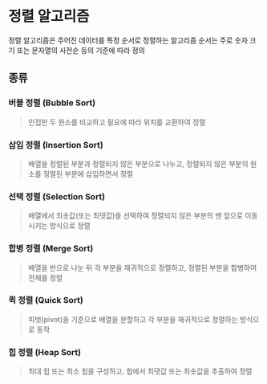 # 정렬 알고리즘
정렬 알고리즘은 주어진 데이터를 특정 순서로 정렬하는 알고리즘
순서는 주로 숫자 크기 또는 문자열의 사전순 등의 기준에 따라 정의

## 종류
### 버블 정렬 (Bubble Sort)
> 인접한 두 원소를 비교하고 필요에 따라 위치를 교환하여 정렬

### 삽입 정렬 (Insertion Sort)
> 배열을 정렬된 부분과 정렬되지 않은 부분으로 나누고, 정렬되지 않은 부분의 원소를 정렬된 부분에 삽입하면서 정렬

### 선택 정렬 (Selection Sort)
> 배열에서 최솟값(또는 최댓값)을 선택하여 정렬되지 않은 부분의 맨 앞으로 이동시키는 방식으로 정렬

### 합병 정렬 (Merge Sort)
> 배열을 반으로 나눈 뒤 각 부분을 재귀적으로 정렬하고, 정렬된 부분을 합병하여 전체를 정렬

### 퀵 정렬 (Quick Sort)
> 피벗(pivot)을 기준으로 배열을 분할하고 각 부분을 재귀적으로 정렬하는 방식으로 동작

### 힙 정렬 (Heap Sort)
> 최대 힙 또는 최소 힙을 구성하고, 힙에서 최댓값 또는 최솟값을 추출하여 정렬